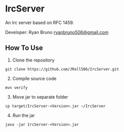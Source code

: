 # IrcServer
An Irc server based on RFC 1459. 

Developer: Ryan Bruno <ryanbruno506@gmail.com>
## How To Use
1) Clone the repository
```
git clone https://github.com/JRoll506/IrcServer.git
```
2) Compile source code 
```
mvn verify
```
3) Move jar to separate folder
```
cp target/IrcServer-<Version>.jar ~/IrcServer
```
4) Run the jar
```
java -jar IrcServer-<Version>.jar
```